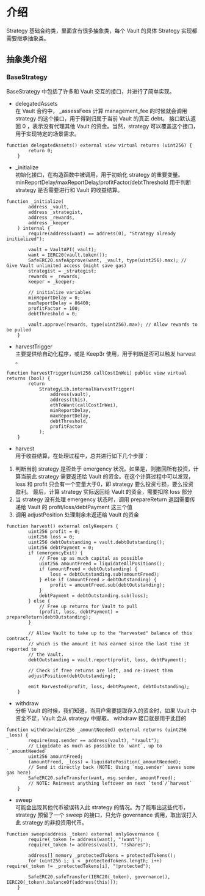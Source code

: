 # 介绍  
Strategy 基础合约类，里面含有很多抽象类，每个 Vault 的具体 Strategy 实现都需要继承抽象类。 

## 抽象类介绍  
### BaseStrategy  
BaseStrategy 中包括了许多和 Vault 交互的接口，并进行了简单实现。  

- delegatedAssets  
在 Vault 合约中， _assessFees 计算 management_fee 的时候就会调用 strategy 的这个接口，用于得到归属于当前 Vault 的真正 debt。 
接口默认返回 0 ，表示没有代理其他 Vault 的资金。当然，strategy 可以覆盖这个接口，用于实现特定的场景需求。  
```solidity
function delegatedAssets() external view virtual returns (uint256) {
        return 0;
    }
```

- _initialize  
初始化接口，在构造函数中被调用，用于初始化 strategy 的重要变量。 
minReportDelay/maxReportDelay/profitFactor/debtThreshold 用于判断 strategy 是否需要进行和 Vault 的收益结算。 
```solidity
function _initialize(
        address _vault,
        address _strategist,
        address _rewards,
        address _keeper
    ) internal {
        require(address(want) == address(0), "Strategy already initialized");

        vault = VaultAPI(_vault);
        want = IERC20(vault.token());
        SafeERC20.safeApprove(want, _vault, type(uint256).max); // Give Vault unlimited access (might save gas)
        strategist = _strategist;
        rewards = _rewards;
        keeper = _keeper;

        // initialize variables
        minReportDelay = 0;
        maxReportDelay = 86400;
        profitFactor = 100;
        debtThreshold = 0;

        vault.approve(rewards, type(uint256).max); // Allow rewards to be pulled
    }
```

- harvestTrigger  
主要提供给自动化程序，或是 Keep3r 使用，用于判断是否可以触发 harvest 。 
```solidity
function harvestTrigger(uint256 callCostInWei) public view virtual returns (bool) {
        return
            StrategyLib.internalHarvestTrigger(
                address(vault),
                address(this),
                ethToWant(callCostInWei),
                minReportDelay,
                maxReportDelay,
                debtThreshold,
                profitFactor
            );
    }
```

- harvest  
用于收益结算，在处理过程中，总共进行如下几个步骤：
1. 判断当前 strategy 是否处于 emergency 状况。如果是，则撤回所有投资，计算当前此 strategy 需要返还给 Vault 的资金。在这个计算过程中可以发现，loss 和 profit 只会有一个变量大于0，即 strategy 要么投资亏损，要么投资盈利。 最后，计算 strategy 实际返回给 Vault 的资金，需要扣除 loss 部分   
2. 当 strategy 没有处理 emergency 状态时，调用 prepareReturn 返回需要传递给 Vault 的 profit/loss/debtPayment 这三个值
3. 调用 adjustPosition 处理剩余未返还给 Vault 的资金  
```solidity
function harvest() external onlyKeepers {
        uint256 profit = 0;
        uint256 loss = 0;
        uint256 debtOutstanding = vault.debtOutstanding();
        uint256 debtPayment = 0;
        if (emergencyExit) {
            // Free up as much capital as possible
            uint256 amountFreed = liquidateAllPositions();
            if (amountFreed < debtOutstanding) {
                loss = debtOutstanding.sub(amountFreed);
            } else if (amountFreed > debtOutstanding) {
                profit = amountFreed.sub(debtOutstanding);
            }
            debtPayment = debtOutstanding.sub(loss);
        } else {
            // Free up returns for Vault to pull
            (profit, loss, debtPayment) = prepareReturn(debtOutstanding);
        }

        // Allow Vault to take up to the "harvested" balance of this contract,
        // which is the amount it has earned since the last time it reported to
        // the Vault.
        debtOutstanding = vault.report(profit, loss, debtPayment);

        // Check if free returns are left, and re-invest them
        adjustPosition(debtOutstanding);

        emit Harvested(profit, loss, debtPayment, debtOutstanding);
    }
```

- withdraw  
分析 Vault 的时候，我们知道，当用户需要提取存入的资金时，如果 Vault 中资金不足，Vault 会从 strategy 中提取。 withdraw 接口就是用于此目的  
```solidity
function withdraw(uint256 _amountNeeded) external returns (uint256 _loss) {
        require(msg.sender == address(vault), "!vault");
        // Liquidate as much as possible to `want`, up to `_amountNeeded`
        uint256 amountFreed;
        (amountFreed, _loss) = liquidatePosition(_amountNeeded);
        // Send it directly back (NOTE: Using `msg.sender` saves some gas here)
        SafeERC20.safeTransfer(want, msg.sender, amountFreed);
        // NOTE: Reinvest anything leftover on next `tend`/`harvest`
    }
```

- sweep  
可能会出现其他代币被误转入此 strategy 的情况。为了能取出这些代币，strategy 预留了一个 sweep 的接口，只允许 governance 调用，取出误打入此 strategy 的非投资用代币。  
```solidity
function sweep(address _token) external onlyGovernance {
        require(_token != address(want), "!want");
        require(_token != address(vault), "!shares");

        address[] memory _protectedTokens = protectedTokens();
        for (uint256 i; i < _protectedTokens.length; i++) require(_token != _protectedTokens[i], "!protected");

        SafeERC20.safeTransfer(IERC20(_token), governance(), IERC20(_token).balanceOf(address(this)));
    }
```